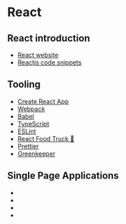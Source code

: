 # React

## React introduction

- [React website](https://reactjs.org/)
- [Reactjs code snippets](https://marketplace.visualstudio.com/items?itemName=xabikos.ReactSnippets)

## Tooling

- [Create React App](https://facebook.github.io/create-react-app/)
- [Webpack](https://webpack.js.org/)
- [Babel](https://babeljs.io/)
- [TypeScript](http://www.typescriptlang.org/)
- [ESLint](https://eslint.org/)
- [React Food Truck 🍔](https://marketplace.visualstudio.com/items?itemName=burkeholland.react-food-truck)
- [Prettier](https://prettier.io/)
- [Greenkeeper](https://greenkeeper.io/)

## Single Page Applications

- []()
- []()
- []()
- []()
